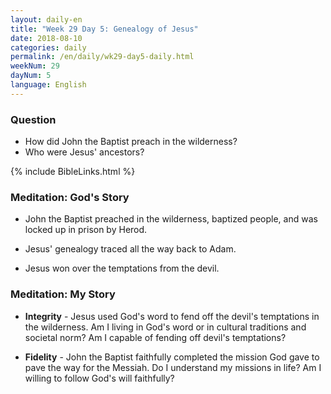 ```yaml
---
layout: daily-en
title: "Week 29 Day 5: Genealogy of Jesus"
date: 2018-08-10 
categories: daily
permalink: /en/daily/wk29-day5-daily.html
weekNum: 29
dayNum: 5
language: English
---
```


### Question     
+ How did John the Baptist preach in the wilderness? 
+ Who were Jesus' ancestors?

{% include BibleLinks.html %} 

### Meditation: God's Story   
+ John the Baptist preached in the wilderness, baptized people, and was locked up in prison by Herod. 

+ Jesus' genealogy traced all the way back to Adam. 

+ Jesus won over the temptations from the devil. 

### Meditation: My Story   
+ **Integrity** - Jesus used God's word to fend off the devil's temptations in the wilderness. Am I living in God's word or in cultural traditions and societal norm? Am I capable of fending off devil's temptations? 

+ **Fidelity** - John the Baptist faithfully completed the mission God gave to pave the way for the Messiah. Do I understand my missions in life? Am I willing to follow God's will faithfully? 
